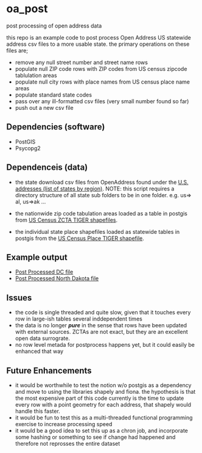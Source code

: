 # oa_post
post processing of open address data

this repo is an example code to post process Open Address US statewide address csv files to a more usable state.  the primary operations on these files are;

* remove any null street number and street name rows
* populate null ZIP code rows with ZIP codes from US census zipcode tablulation areas
* populate null city rows with place names from US census place name areas
* populate standard state codes
* pass over any ill-formatted csv files (very small number found so far)
* push out a new csv file


Dependencies (software)
-----------------------
* PostGIS
* Psycopg2

Dependenceis (data)
-------------------
* the state download csv files from OpenAddress found under the [U.S. addresses (list of states by region)](http://results.openaddresses.io/).  NOTE: this script requires a directory structure of all state sub folders to be in one folder.  e.g. us=> al, us=>ak ... 

* the nationwide zip code tabulation areas loaded as a table in postgis from [US Census ZCTA TIGER shapefiles](ftp://ftp2.census.gov/geo/tiger/TIGER2015/ZCTA5/).
* the individual state place shapefiles loaded as statewide tables in postgis from the [US Census  Place TIGER shapefile](ftp://ftp2.census.gov/geo/tiger/TIGER2015/PLACE/).

Example output
--------------
* [Post Processed DC file](https://dl.dropboxusercontent.com/u/40278130/oa_post/openaddress_dc.csv.zip)
* [Post Processed North Dakota file](https://dl.dropboxusercontent.com/u/40278130/oa_post/openaddress_nd.csv.zip)

Issues
------
* the code is single threaded and quite slow, given that it touches every row in large-ish tables several inddependent times
* the data is no longer ***pure*** in the sense that rows have been updated with external sources.  ZCTAs are not exact, but they are an excellent open data surrograte.
* no row level metada for postprocess happens yet, but it could easily be enhanced that way


Future Enhancements
-------------------
* it would be worthwhile to test the notion w/o postgis as a dependency and move to using the libraries shapely and fiona.  the hypothesis is that the most expensive part of this code currently is the time to update every row with a point geometry for each address, that shapely would handle this faster.
* it would be fun to test this as a multi-threaded functional programming exercise to increase processing speed
* it would be a good idea to set this up as a chron job, and incorporate some hashing or something to see if change had happened and therefore not reprosses the entire dataset






